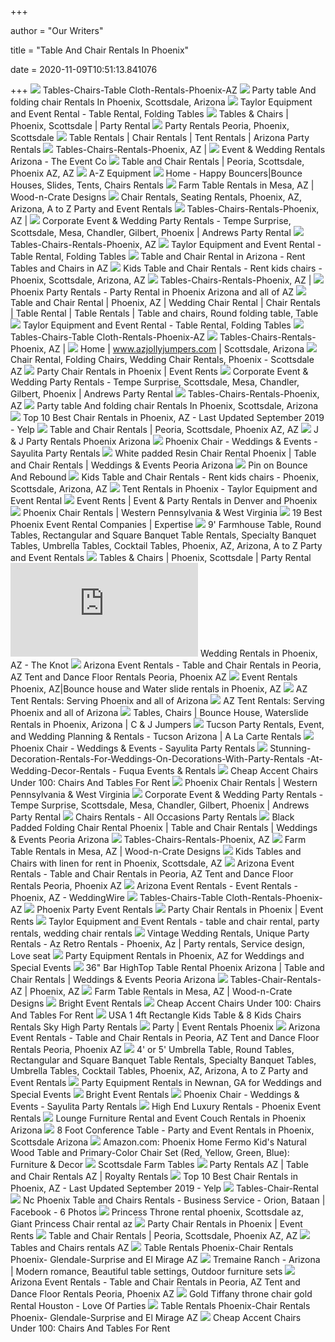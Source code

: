 +++
        
author = "Our Writers"
        
title = "Table And Chair Rentals In Phoenix"
        
date = 2020-11-09T10:51:13.841076
        
+++
[ ![](http://www.partyrentalsaz.com/publishImages/Table-And-Chair-Rentals-Phoenix-AZ~~element890.jpg)](http://www.partyrentalsaz.com/publishImages/Table-And-Chair-Rentals-Phoenix-AZ~~element890.jpg) Tables-Chairs-Table Cloth-Rentals-Phoenix-AZ
[ ![](http://www.partyrentalsaz.com/6FoldingTablePartyRentalServicesPhoenixArizona.jpg)](http://www.partyrentalsaz.com/6FoldingTablePartyRentalServicesPhoenixArizona.jpg) Party table And folding chair Rentals In Phoenix, Scottsdale, Arizona
[ ![](https://nebula.wsimg.com/4f211cba66e3f31a6dd7b1d59dd04ec1?AccessKeyId=33F077058218D9EAB27B&disposition=0&alloworigin=1)](https://nebula.wsimg.com/4f211cba66e3f31a6dd7b1d59dd04ec1?AccessKeyId=33F077058218D9EAB27B&disposition=0&alloworigin=1) Taylor Equipment and Event Rental - Table Rental, Folding Tables
[ ![](https://www.azpartyrents.com/wp-content/uploads/2009/10/tables-chairs1-300x300.jpg)](https://www.azpartyrents.com/wp-content/uploads/2009/10/tables-chairs1-300x300.jpg) Tables & Chairs | Phoenix, Scottsdale | Party Rental
[ ![](http://azeventrentals.com/wp-content/uploads/2012/07/8.jpg)](http://azeventrentals.com/wp-content/uploads/2012/07/8.jpg) Party Rentals Peoria, Phoenix, Scottsdale
[ ![](https://static.wixstatic.com/media/c19327_b083f2cfbd1c4d62a864fcc41b33be60~mv2.jpg)](https://static.wixstatic.com/media/c19327_b083f2cfbd1c4d62a864fcc41b33be60~mv2.jpg) Table Rentals | Chair Rentals | Tent Rentals | Arizona Party Rentals
[ ![](http://nebula.wsimg.com/3871a52514ba064fd5e556bffd0b2b17?AccessKeyId=A6BBEDF34F563DAB27F5&disposition=0&alloworigin=1)](http://nebula.wsimg.com/3871a52514ba064fd5e556bffd0b2b17?AccessKeyId=A6BBEDF34F563DAB27F5&disposition=0&alloworigin=1) Tables-Chairs-Rentals-Phoenix, AZ |
[ ![](https://theeventcoaz.com/wp-content/uploads/2019/03/D93A1341-1.jpg)](https://theeventcoaz.com/wp-content/uploads/2019/03/D93A1341-1.jpg) Event & Wedding Rentals Arizona - The Event Co
[ ![](http://azeventrentals.com/wp-content/uploads/2016/06/DSC_0796-1024x681.jpg)](http://azeventrentals.com/wp-content/uploads/2016/06/DSC_0796-1024x681.jpg) Table and Chair Rentals | Peoria, Scottsdale, Phoenix AZ, AZ
[ ![](https://www.a-zequipment.com/pub/media/wysiwyg/Home_-_Party_and_Event_Rentals_-_450_x_600_1.jpg)](https://www.a-zequipment.com/pub/media/wysiwyg/Home_-_Party_and_Event_Rentals_-_450_x_600_1.jpg) A-Z Equipment
[ ![](https://www.chicagobouncers.com/wp-content/uploads/2015/01/8__Banquet_Table_and__Chairs_Party_Rental_Services_Phoenix_Arizona-800x326.jpg)](https://www.chicagobouncers.com/wp-content/uploads/2015/01/8__Banquet_Table_and__Chairs_Party_Rental_Services_Phoenix_Arizona-800x326.jpg) Home - Happy Bouncers|Bounce Houses, Slides, Tents, Chairs Rentals
[ ![](https://woodncratedesigns.com/wp-content/uploads/2020/01/farm-tables-at-wedding-venue.jpg)](https://woodncratedesigns.com/wp-content/uploads/2020/01/farm-tables-at-wedding-venue.jpg) Farm Table Rentals in Mesa, AZ | Wood-n-Crate Designs
[ ![](https://a-zparty.com/images/chairsCategoryPhoto.png)](https://a-zparty.com/images/chairsCategoryPhoto.png) Chair Rentals, Seating Rentals, Phoenix, AZ, Arizona, A to Z Party and Event  Rentals
[ ![](http://nebula.wsimg.com/4bfc648a871c88034da83fb9808ba4c7?AccessKeyId=A6BBEDF34F563DAB27F5&disposition=0&alloworigin=1)](http://nebula.wsimg.com/4bfc648a871c88034da83fb9808ba4c7?AccessKeyId=A6BBEDF34F563DAB27F5&disposition=0&alloworigin=1) Tables-Chairs-Rentals-Phoenix, AZ |
[ ![](https://andrewspartyrental.com/images/table-and-chair-rentals.jpg)](https://andrewspartyrental.com/images/table-and-chair-rentals.jpg) Corporate Event & Wedding Party Rentals - Tempe Surprise, Scottsdale, Mesa,  Chandler, Gilbert, Phoenix | Andrews Party Rental
[ ![](https://nebula.wsimg.com/307ff0c09e6972cbbfdb1fce69f98d1c?AccessKeyId=601FAB4E9031F0B4FFA8&disposition=0&alloworigin=1)](https://nebula.wsimg.com/307ff0c09e6972cbbfdb1fce69f98d1c?AccessKeyId=601FAB4E9031F0B4FFA8&disposition=0&alloworigin=1) Tables-Chairs-Rentals-Phoenix, AZ
[ ![](https://nebula.wsimg.com/aad1286b6c43655a633431c18799ac52?AccessKeyId=33F077058218D9EAB27B&disposition=0&alloworigin=1)](https://nebula.wsimg.com/aad1286b6c43655a633431c18799ac52?AccessKeyId=33F077058218D9EAB27B&disposition=0&alloworigin=1) Taylor Equipment and Event Rental - Table Rental, Folding Tables
[ ![](https://www.azbouncepro.com/wp-content/uploads/2020/09/778b49cf4f92da03399b42bb4eed86e0.png)](https://www.azbouncepro.com/wp-content/uploads/2020/09/778b49cf4f92da03399b42bb4eed86e0.png) Table and Chair Rental in Arizona - Rent Tables and Chairs in AZ
[ ![](https://www.arizonabouncearound.com/userfiles/products/big/kids-table-and-chair-rental-phoenix-scottsdale-arizona-az.jpg)](https://www.arizonabouncearound.com/userfiles/products/big/kids-table-and-chair-rental-phoenix-scottsdale-arizona-az.jpg) Kids Table and Chair Rentals - Rent kids chairs - Phoenix, Scottsdale,  Arizona, AZ
[ ![](http://nebula.wsimg.com/408882de182b5a18bd13949f9709fbc8?AccessKeyId=A6BBEDF34F563DAB27F5&disposition=0&alloworigin=1)](http://nebula.wsimg.com/408882de182b5a18bd13949f9709fbc8?AccessKeyId=A6BBEDF34F563DAB27F5&disposition=0&alloworigin=1) Tables-Chairs-Rentals-Phoenix, AZ |
[ ![](https://epicpartyteam.com/wp-content/uploads/2020/05/tables-and-chairs.jpg)](https://epicpartyteam.com/wp-content/uploads/2020/05/tables-and-chairs.jpg) Phoenix Party Rentals - Party Rental in Phoenix Arizona and all of AZ
[ ![](https://i.pinimg.com/originals/0e/dd/27/0edd27486869c65eea47aa97fcdcf74c.png)](https://i.pinimg.com/originals/0e/dd/27/0edd27486869c65eea47aa97fcdcf74c.png) Table and Chair Rental | Phoenix, AZ | Wedding Chair Rental | Chair Rentals  | Table Rental | Table Rentals | Table and chairs, Round folding table,  Table
[ ![](https://nebula.wsimg.com/771a37b94e6f3a28adba876a456d6622?AccessKeyId=33F077058218D9EAB27B&disposition=0&alloworigin=1)](https://nebula.wsimg.com/771a37b94e6f3a28adba876a456d6622?AccessKeyId=33F077058218D9EAB27B&disposition=0&alloworigin=1) Taylor Equipment and Event Rental - Table Rental, Folding Tables
[ ![](http://www.partyrentalsaz.com/6_foot_Banquet_table.jpg)](http://www.partyrentalsaz.com/6_foot_Banquet_table.jpg) Tables-Chairs-Table Cloth-Rentals-Phoenix-AZ
[ ![](http://nebula.wsimg.com/f6386369148196cd0cae9094d2a84807?AccessKeyId=A6BBEDF34F563DAB27F5&disposition=0&alloworigin=1)](http://nebula.wsimg.com/f6386369148196cd0cae9094d2a84807?AccessKeyId=A6BBEDF34F563DAB27F5&disposition=0&alloworigin=1) Tables-Chairs-Rentals-Phoenix, AZ |
[ ![](https://files.sysers.com/cp/upload/jollyjumpers/editor/full/table-and-chair-rentals.png)](https://files.sysers.com/cp/upload/jollyjumpers/editor/full/table-and-chair-rentals.png) Home | www.azjollyjumpers.com | Scottsdale, Arizona
[ ![](https://www.arizonabouncearound.com/upload/Wedding%20Chair%20Rental%20Phoenix%20Scottsdale%20AZ.jpg)](https://www.arizonabouncearound.com/upload/Wedding%20Chair%20Rental%20Phoenix%20Scottsdale%20AZ.jpg) Chair Rental, Folding Chairs, Wedding Chair Rentals, Phoenix - Scottsdale AZ
[ ![](https://eventrents.com/wp-content/uploads/2017/06/Black-Chiavari-Chair.jpg)](https://eventrents.com/wp-content/uploads/2017/06/Black-Chiavari-Chair.jpg) Party Chair Rentals in Phoenix | Event Rents
[ ![](https://andrewspartyrental.com/images/canopies-and-tents.jpg)](https://andrewspartyrental.com/images/canopies-and-tents.jpg) Corporate Event & Wedding Party Rentals - Tempe Surprise, Scottsdale, Mesa,  Chandler, Gilbert, Phoenix | Andrews Party Rental
[ ![](https://nebula.wsimg.com/408202aa99e8141b42543d03a81f2b38?AccessKeyId=601FAB4E9031F0B4FFA8&disposition=0&alloworigin=1)](https://nebula.wsimg.com/408202aa99e8141b42543d03a81f2b38?AccessKeyId=601FAB4E9031F0B4FFA8&disposition=0&alloworigin=1) Tables-Chairs-Rentals-Phoenix, AZ
[ ![](http://www.partyrentalsaz.com/6BanquetTablePartyRentalsPhoenixAZ.jpg)](http://www.partyrentalsaz.com/6BanquetTablePartyRentalsPhoenixAZ.jpg) Party table And folding chair Rentals In Phoenix, Scottsdale, Arizona
[ ![](https://s3-media2.fl.yelpcdn.com/bphoto/2FaHuS--Tl7TaaeJ5Z14dw/ls.jpg)](https://s3-media2.fl.yelpcdn.com/bphoto/2FaHuS--Tl7TaaeJ5Z14dw/ls.jpg) Top 10 Best Chair Rentals in Phoenix, AZ - Last Updated September 2019 -  Yelp
[ ![](http://azeventrentals.com/wp-content/uploads/2016/06/white-ceremony-chairs.jpg)](http://azeventrentals.com/wp-content/uploads/2016/06/white-ceremony-chairs.jpg) Table and Chair Rentals | Peoria, Scottsdale, Phoenix AZ, AZ
[ ![](http://jandjpartyrentals.com/wp-content/uploads/2014/09/Tables-and-Chairs.png)](http://jandjpartyrentals.com/wp-content/uploads/2014/09/Tables-and-Chairs.png) J & J Party Rentals Phoenix Arizona
[ ![](https://www.sayulitapartyrentals.com/uploads/4/7/5/8/47585821/phoenix-chair-02_20_orig.jpg)](https://www.sayulitapartyrentals.com/uploads/4/7/5/8/47585821/phoenix-chair-02_20_orig.jpg) Phoenix Chair - Weddings & Events - Sayulita Party Rentals
[ ![](https://isteam.wsimg.com/ip/7ab8c9e9-b2bc-11e5-a1c7-f04da20723f7/ols/3_original/:/rs=w:600,h:600)](https://isteam.wsimg.com/ip/7ab8c9e9-b2bc-11e5-a1c7-f04da20723f7/ols/3_original/:/rs=w:600,h:600) White padded Resin Chair Rental Phoenix | Table and Chair Rentals |  Weddings & Events Peoria Arizona
[ ![](https://i.pinimg.com/originals/51/f7/93/51f79396280bff52f8d056a2f51dc1d1.jpg)](https://i.pinimg.com/originals/51/f7/93/51f79396280bff52f8d056a2f51dc1d1.jpg) Pin on Bounce And Rebound
[ ![](https://www.arizonabouncearound.com/upload/image/kids%20table%20and%20chairs%201.jpg)](https://www.arizonabouncearound.com/upload/image/kids%20table%20and%20chairs%201.jpg) Kids Table and Chair Rentals - Rent kids chairs - Phoenix, Scottsdale,  Arizona, AZ
[ ![](https://nebula.wsimg.com/5aa0b628f3b096a7c4ae0e27d6671bf3?AccessKeyId=33F077058218D9EAB27B&disposition=0&alloworigin=1)](https://nebula.wsimg.com/5aa0b628f3b096a7c4ae0e27d6671bf3?AccessKeyId=33F077058218D9EAB27B&disposition=0&alloworigin=1) Tent Rentals in Phoenix - Taylor Equipment and Event Rental
[ ![](https://eventrents.com/wp-content/uploads/2019/08/Wine-_-Nosh-2019-Amy-Caroline-Photography-27.jpg)](https://eventrents.com/wp-content/uploads/2019/08/Wine-_-Nosh-2019-Amy-Caroline-Photography-27.jpg) Event Rents | Event & Party Rentals in Denver and Phoenix
[ ![](https://www.elegantchaircoverdesigns.com/wp-content/uploads/2018/01/phoenix-chairs-1.jpg)](https://www.elegantchaircoverdesigns.com/wp-content/uploads/2018/01/phoenix-chairs-1.jpg) Phoenix Chair Rentals | Western Pennsylvania & West Virginia
[ ![](https://res.cloudinary.com/expertise-com/image/upload/f_auto,fl_lossy,q_auto/w_auto/remote_media/dir/event-rentals.jpg)](https://res.cloudinary.com/expertise-com/image/upload/f_auto,fl_lossy,q_auto/w_auto/remote_media/dir/event-rentals.jpg) 19 Best Phoenix Event Rental Companies | Expertise
[ ![](https://a-zparty.com/images/FarmhouseTableandBench2.png)](https://a-zparty.com/images/FarmhouseTableandBench2.png) 9' Farmhouse Table, Round Tables, Rectangular and Square Banquet Table  Rentals, Specialty Banquet Tables, Umbrella Tables, Cocktail Tables, Phoenix,  AZ, Arizona, A to Z Party and Event Rentals
[ ![](https://www.azpartyrents.com/wp-content/uploads/2009/10/White_Folding_Chair.jpg)](https://www.azpartyrents.com/wp-content/uploads/2009/10/White_Folding_Chair.jpg) Tables & Chairs | Phoenix, Scottsdale | Party Rental
[ ![](https://media-api.xogrp.com/images/79b4429e-b534-4b3f-bfb8-035043046c4e~rs_400.h)](https://media-api.xogrp.com/images/79b4429e-b534-4b3f-bfb8-035043046c4e~rs_400.h) Wedding Rentals in Phoenix, AZ - The Knot
[ ![](http://arizonaeventrental.com/image/127231189.png)](http://arizonaeventrental.com/image/127231189.png) Arizona Event Rentals - Table and Chair Rentals in Peoria, AZ Tent and  Dance Floor Rentals Peoria, Phoenix AZ
[ ![](http://www.partyrentalsaz.com/publishImages/index~~element1662.jpg)](http://www.partyrentalsaz.com/publishImages/index~~element1662.jpg) Event Rentals Phoenix, AZ|Bounce house and Water slide rentals in Phoenix,  AZ
[ ![](https://assets.website-files.com/5d9ca9effaa4c00c1a9d7367/5d9ca9effaa4c02aac9d73d8_tables-chairs.jpg)](https://assets.website-files.com/5d9ca9effaa4c00c1a9d7367/5d9ca9effaa4c02aac9d73d8_tables-chairs.jpg) AZ Tent Rentals: Serving Phoenix and all of Arizona
[ ![](https://assets.website-files.com/5d9ca9effaa4c00c1a9d7367/5d9ca9effaa4c043b19d73c6_frame-tent.jpg)](https://assets.website-files.com/5d9ca9effaa4c00c1a9d7367/5d9ca9effaa4c043b19d73c6_frame-tent.jpg) AZ Tent Rentals: Serving Phoenix and all of Arizona
[ ![](https://www.cjjumpers.com/files/cocktail_table-high_boy_table.jpg)](https://www.cjjumpers.com/files/cocktail_table-high_boy_table.jpg) Tables, Chairs | Bounce House, Waterslide Rentals in Phoenix, Arizona | C &  J Jumpers
[ ![](https://www.alcrentals.com/images/events/rancho-milagro.jpg)](https://www.alcrentals.com/images/events/rancho-milagro.jpg) Tucson Party Rentals, Event, and Wedding Planning & Rentals - Tucson  Arizona | A La Carte Rentals
[ ![](https://www.sayulitapartyrentals.com/uploads/4/7/5/8/47585821/phoenix-chair-01_21_orig.jpg)](https://www.sayulitapartyrentals.com/uploads/4/7/5/8/47585821/phoenix-chair-01_21_orig.jpg) Phoenix Chair - Weddings & Events - Sayulita Party Rentals
[ ![](https://www.fuquaeventsandrentals.com/wp-content/uploads/2012/07/Stunning-Decoration-Rentals-For-Weddings-On-Decorations-With-Party-Rentals-At-Wedding-Decor-Rentals.jpg)](https://www.fuquaeventsandrentals.com/wp-content/uploads/2012/07/Stunning-Decoration-Rentals-For-Weddings-On-Decorations-With-Party-Rentals-At-Wedding-Decor-Rentals.jpg) Stunning-Decoration-Rentals-For-Weddings-On-Decorations-With-Party-Rentals -At-Wedding-Decor-Rentals - Fuqua Events & Rentals
[ ![](https://campusinvolvement.umich.edu/sorc/files/sorc/field/image/tablechair.gif)](https://campusinvolvement.umich.edu/sorc/files/sorc/field/image/tablechair.gif) Cheap Accent Chairs Under 100: Chairs And Tables For Rent
[ ![](https://www.elegantchaircoverdesigns.com/wp-content/uploads/2018/01/phoenix-chairs-2.jpg)](https://www.elegantchaircoverdesigns.com/wp-content/uploads/2018/01/phoenix-chairs-2.jpg) Phoenix Chair Rentals | Western Pennsylvania & West Virginia
[ ![](https://andrewspartyrental.com/images/wedding-rentals.jpg)](https://andrewspartyrental.com/images/wedding-rentals.jpg) Corporate Event & Wedding Party Rentals - Tempe Surprise, Scottsdale, Mesa,  Chandler, Gilbert, Phoenix | Andrews Party Rental
[ ![](https://www.alloccasionspartyrent.com/wp-content/uploads/2017/09/slide-tents.jpg)](https://www.alloccasionspartyrent.com/wp-content/uploads/2017/09/slide-tents.jpg) Chairs Rentals - All Occasions Party Rentals
[ ![](https://isteam.wsimg.com/ip/7ab8c9e9-b2bc-11e5-a1c7-f04da20723f7/ols/152_original/:/rs=w:600,h:600)](https://isteam.wsimg.com/ip/7ab8c9e9-b2bc-11e5-a1c7-f04da20723f7/ols/152_original/:/rs=w:600,h:600) Black Padded Folding Chair Rental Phoenix | Table and Chair Rentals |  Weddings & Events Peoria Arizona
[ ![](https://nebula.wsimg.com/b0cffd0faec5a8fc75f061239c7e07f7?AccessKeyId=601FAB4E9031F0B4FFA8&disposition=0&alloworigin=1)](https://nebula.wsimg.com/b0cffd0faec5a8fc75f061239c7e07f7?AccessKeyId=601FAB4E9031F0B4FFA8&disposition=0&alloworigin=1) Tables-Chairs-Rentals-Phoenix, AZ
[ ![](https://woodncratedesigns.com/wp-content/uploads/2019/05/farm-tables-with-round-tables-e1578460238221.jpg)](https://woodncratedesigns.com/wp-content/uploads/2019/05/farm-tables-with-round-tables-e1578460238221.jpg) Farm Table Rentals in Mesa, AZ | Wood-n-Crate Designs
[ ![](https://www.arizonabouncearound.com/userfiles/products/big/kids-tables-and-chairs-for-rent-kids-table-linen-phoenix-scottsdale-az-.jpg)](https://www.arizonabouncearound.com/userfiles/products/big/kids-tables-and-chairs-for-rent-kids-table-linen-phoenix-scottsdale-az-.jpg) Kids Tables and Chairs with linen for rent in Phoenix, Scottsdale, AZ
[ ![](http://arizonaeventrental.com/image/127231172.png)](http://arizonaeventrental.com/image/127231172.png) Arizona Event Rentals - Table and Chair Rentals in Peoria, AZ Tent and  Dance Floor Rentals Peoria, Phoenix AZ
[ ![](https://cdn0.weddingwire.com/emp/fotos/9/1/1/3/0/2/1447727720387-400-chair-rental.jpg)](https://cdn0.weddingwire.com/emp/fotos/9/1/1/3/0/2/1447727720387-400-chair-rental.jpg) Arizona Event Rentals - Event Rentals - Phoenix, AZ - WeddingWire
[ ![](http://www.partyrentalsaz.com/36_Inch_kids_Table.jpg)](http://www.partyrentalsaz.com/36_Inch_kids_Table.jpg) Tables-Chairs-Table Cloth-Rentals-Phoenix-AZ
[ ![](http://www.phoenixpartyeventrentals.com/Party_Tent_Rentals_Phoenix.jpg)](http://www.phoenixpartyeventrentals.com/Party_Tent_Rentals_Phoenix.jpg) Phoenix Party Event Rentals
[ ![](https://eventrents.com/wp-content/uploads/2017/06/Helix-Limewash-White-Chair-DEN-Only.jpg)](https://eventrents.com/wp-content/uploads/2017/06/Helix-Limewash-White-Chair-DEN-Only.jpg) Party Chair Rentals in Phoenix | Event Rents
[ ![](https://nebula.wsimg.com/5d2db893e5258e977cd05b7076b6f188?AccessKeyId=33F077058218D9EAB27B&disposition=0&alloworigin=1)](https://nebula.wsimg.com/5d2db893e5258e977cd05b7076b6f188?AccessKeyId=33F077058218D9EAB27B&disposition=0&alloworigin=1) Taylor Equipment and Event Rentals - table and chair rental, party rentals, wedding  chair rentals
[ ![](https://i.pinimg.com/originals/c3/85/8f/c3858f37d445e95a4398a5621f38306a.jpg)](https://i.pinimg.com/originals/c3/85/8f/c3858f37d445e95a4398a5621f38306a.jpg) Vintage Wedding Rentals, Unique Party Rentals - Az Retro Rentals - Phoenix,  Az | Party rentals, Service design, Love seat
[ ![](https://eventective-media.azureedge.net/1641424_md.jpg)](https://eventective-media.azureedge.net/1641424_md.jpg) Party Equipment Rentals in Phoenix, AZ for Weddings and Special Events
[ ![](https://isteam.wsimg.com/ip/7ab8c9e9-b2bc-11e5-a1c7-f04da20723f7/ols/29_original/:/rs=w:600,h:600)](https://isteam.wsimg.com/ip/7ab8c9e9-b2bc-11e5-a1c7-f04da20723f7/ols/29_original/:/rs=w:600,h:600) 36" Bar HighTop Table Rental Phoenix Arizona | Table and Chair Rentals |  Weddings & Events Peoria Arizona
[ ![](https://nebula.wsimg.com/4fa7bbb8e33f5897e3ec2e43a7218ccf?AccessKeyId=601FAB4E9031F0B4FFA8&disposition=0&alloworigin=1)](https://nebula.wsimg.com/4fa7bbb8e33f5897e3ec2e43a7218ccf?AccessKeyId=601FAB4E9031F0B4FFA8&disposition=0&alloworigin=1) Tables-Chair-Rentals-AZ | Phoenix, AZ
[ ![](https://woodncratedesigns.com/wp-content/uploads/2018/12/farmtables10.jpg)](https://woodncratedesigns.com/wp-content/uploads/2018/12/farmtables10.jpg) Farm Table Rentals in Mesa, AZ | Wood-n-Crate Designs
[ ![](https://bright.com/assets/upload/BER_FEB_2020_NewCollection_webbanner_1.png)](https://bright.com/assets/upload/BER_FEB_2020_NewCollection_webbanner_1.png) Bright Event Rentals
[ ![](https://lh3.googleusercontent.com/proxy/FTG82Unn-mkMczSXSolBevq039H4UzTq8fSYxODaDlRHbmzVT_vXJZe8nJGSN76CE4OMDjjZdTRPf0w3T4bSBl4RM5TJNdiHiU-cQAekZ4S24Bg6e7ju4OBuYsUHVCoULpszC_Q1Mnk9WZg=s0-d)](https://lh3.googleusercontent.com/proxy/FTG82Unn-mkMczSXSolBevq039H4UzTq8fSYxODaDlRHbmzVT_vXJZe8nJGSN76CE4OMDjjZdTRPf0w3T4bSBl4RM5TJNdiHiU-cQAekZ4S24Bg6e7ju4OBuYsUHVCoULpszC_Q1Mnk9WZg=s0-d) Cheap Accent Chairs Under 100: Chairs And Tables For Rent
[ ![](https://res.cloudinary.com/skyhighpartyrentals/f_auto,q_jpegmini/media/catalog/product/k/i/kids-rectangle-table-chair-rentals.jpg)](https://res.cloudinary.com/skyhighpartyrentals/f_auto,q_jpegmini/media/catalog/product/k/i/kids-rectangle-table-chair-rentals.jpg) USA 1 4ft Rectangle Kids Table & 8 Kids Chairs Rentals Sky High Party  Rentals
[ ![](https://www.arizonaevents.com/uploads/9/9/5/8/99589992/editor/white-floding-chair.png?1485968840)](https://www.arizonaevents.com/uploads/9/9/5/8/99589992/editor/white-floding-chair.png?1485968840) Party | Event Rentals Phoenix
[ ![](http://arizonaeventrental.com/image/127231181.png)](http://arizonaeventrental.com/image/127231181.png) Arizona Event Rentals - Table and Chair Rentals in Peoria, AZ Tent and  Dance Floor Rentals Peoria, Phoenix AZ
[ ![](https://a-zparty.com/images/73698_4'RoundUmbrella_full.png)](https://a-zparty.com/images/73698_4'RoundUmbrella_full.png) 4' or 5' Umbrella Table, Round Tables, Rectangular and Square Banquet Table  Rentals, Specialty Banquet Tables, Umbrella Tables, Cocktail Tables, Phoenix,  AZ, Arizona, A to Z Party and Event Rentals
[ ![](https://eventective-media.azureedge.net/725538.jpg)](https://eventective-media.azureedge.net/725538.jpg) Party Equipment Rentals in Newnan, GA for Weddings and Special Events
[ ![](https://bright.com/assets/upload/BER_websiteIMAGE_orange_chairs_mountians.jpg)](https://bright.com/assets/upload/BER_websiteIMAGE_orange_chairs_mountians.jpg) Bright Event Rentals
[ ![](https://www.sayulitapartyrentals.com/uploads/4/7/5/8/47585821/phoenix-chair-04_20_orig.jpg)](https://www.sayulitapartyrentals.com/uploads/4/7/5/8/47585821/phoenix-chair-04_20_orig.jpg) Phoenix Chair - Weddings & Events - Sayulita Party Rentals
[ ![](http://www.phoenixeventrental.com/phoenix-event-rental-luxury-chairs.jpg)](http://www.phoenixeventrental.com/phoenix-event-rental-luxury-chairs.jpg) High End Luxury Rentals - Phoenix Event Rentals
[ ![](https://epicpartyteam.com/wp-content/uploads/2019/08/party-furniture-rental-az.jpg)](https://epicpartyteam.com/wp-content/uploads/2019/08/party-furniture-rental-az.jpg) Lounge Furniture Rental and Event Couch Rentals in Phoenix Arizona
[ ![](https://whiteknightpartyrentals.com/wp-content/uploads/2017/08/8FootConferenceTable.jpg)](https://whiteknightpartyrentals.com/wp-content/uploads/2017/08/8FootConferenceTable.jpg) 8 Foot Conference Table - Party and Event Rentals in Phoenix, Scottsdale  Arizona
[ ![](https://images-na.ssl-images-amazon.com/images/I/81Zs7wRJqdL._AC_SL1500_.jpg)](https://images-na.ssl-images-amazon.com/images/I/81Zs7wRJqdL._AC_SL1500_.jpg) Amazon.com: Phoenix Home Fermo Kid's Natural Wood Table and Primary-Color  Chair Set (Red, Yellow, Green, Blue): Furniture & Decor
[ ![](https://static.wixstatic.com/media/15e9a3_68f3d508c7b74124a4e76e47411fa370.jpg)](https://static.wixstatic.com/media/15e9a3_68f3d508c7b74124a4e76e47411fa370.jpg) Scottsdale Farm Tables
[ ![](https://chairandtablerentals.com/wp-content/uploads/2013/07/chairs.jpg)](https://chairandtablerentals.com/wp-content/uploads/2013/07/chairs.jpg) Party Rentals AZ | Table and Chair Rentals AZ | Royalty Rentals
[ ![](https://s3-media1.fl.yelpcdn.com/bphoto/LPHF_FMqjjEYhRpZwcMvTA/ls.jpg)](https://s3-media1.fl.yelpcdn.com/bphoto/LPHF_FMqjjEYhRpZwcMvTA/ls.jpg) Top 10 Best Chair Rentals in Phoenix, AZ - Last Updated September 2019 -  Yelp
[ ![](http://www.azpartydecor.com/publishImages/Tables-Chair-Rental~~element73.JPG)](http://www.azpartydecor.com/publishImages/Tables-Chair-Rental~~element73.JPG) Tables-Chair-Rental
[ ![](https://lookaside.fbsbx.com/lookaside/crawler/media/?media_id=1660233994238389)](https://lookaside.fbsbx.com/lookaside/crawler/media/?media_id=1660233994238389) Nc Phoenix Table and Chairs Rentals - Business Service - Orion, Bataan |  Facebook - 6 Photos
[ ![](https://www.arizonabouncearound.com/images/bounce-houses/Princess-Throne-2.jpg)](https://www.arizonabouncearound.com/images/bounce-houses/Princess-Throne-2.jpg) Princess Throne rental phoenix, Scottsdale az, Giant Princess Chair rental  az
[ ![](https://eventrents.com/wp-content/uploads/2017/10/Ghost-Chair.jpg)](https://eventrents.com/wp-content/uploads/2017/10/Ghost-Chair.jpg) Party Chair Rentals in Phoenix | Event Rents
[ ![](http://azeventrentals.com/wp-content/uploads/2015/11/White-Resin-Chair.jpg)](http://azeventrentals.com/wp-content/uploads/2015/11/White-Resin-Chair.jpg) Table and Chair Rentals | Peoria, Scottsdale, Phoenix AZ, AZ
[ ![](http://nebula.wsimg.com/8e2e7e3742f964e25d6818bbd3a354cc?AccessKeyId=7DC5B6C393C161F392DE&disposition=0&alloworigin=1)](http://nebula.wsimg.com/8e2e7e3742f964e25d6818bbd3a354cc?AccessKeyId=7DC5B6C393C161F392DE&disposition=0&alloworigin=1) Tables and Chairs rentals AZ
[ ![](http://jumpersworldaz.homestead.com/banquet_tables_for_rent.jpg)](http://jumpersworldaz.homestead.com/banquet_tables_for_rent.jpg) Table Rentals Phoenix-Chair Rentals Phoenix- Glendale-Surprise and El  Mirage AZ
[ ![](https://i.pinimg.com/736x/1e/65/6f/1e656f80c6249ab71e906249144aef70.jpg)](https://i.pinimg.com/736x/1e/65/6f/1e656f80c6249ab71e906249144aef70.jpg) Tremaine Ranch - Arizona | Modern romance, Beautiful table settings,  Outdoor furniture sets
[ ![](http://arizonaeventrental.com/image/127231192.png)](http://arizonaeventrental.com/image/127231192.png) Arizona Event Rentals - Table and Chair Rentals in Peoria, AZ Tent and  Dance Floor Rentals Peoria, Phoenix AZ
[ ![](https://eventlyst.com/wp-content/uploads/2019/01/Screenshot_2018-09-14-21-31-10.png)](https://eventlyst.com/wp-content/uploads/2019/01/Screenshot_2018-09-14-21-31-10.png) Gold Tiffany throne chair gold Rental Houston - Love Of Parties
[ ![](http://jumpersworldaz.homestead.com/Party_rental_extras_phoenix.jpg)](http://jumpersworldaz.homestead.com/Party_rental_extras_phoenix.jpg) Table Rentals Phoenix-Chair Rentals Phoenix- Glendale-Surprise and El  Mirage AZ
[ ![](https://lh5.googleusercontent.com/proxy/OCG15QUOfswK9yrgDWmyKqMzvJYgfMBJVgFtHAox5bBgSVQKAphYzpD05DEQTmAH0wpP6jM54vUCLUiHFTs8PJ9LclBtxKMWqRcAMMI=s0-d)](https://lh5.googleusercontent.com/proxy/OCG15QUOfswK9yrgDWmyKqMzvJYgfMBJVgFtHAox5bBgSVQKAphYzpD05DEQTmAH0wpP6jM54vUCLUiHFTs8PJ9LclBtxKMWqRcAMMI=s0-d) Cheap Accent Chairs Under 100: Chairs And Tables For Rent

